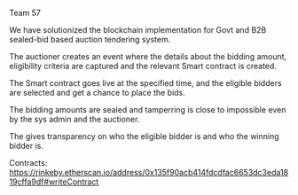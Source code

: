 Team 57

We have solutionized the blockchain implementation for Govt and B2B sealed-bid based auction tendering system.

The auctioner creates an event where the details about the bidding amount, eligibility criteria are captured and the relevant Smart contract is created.

The Smart contract goes live at the specified time, and the eligible bidders are selected and get a chance to place the bids.

The bidding amounts are sealed and tamperring is close to impossible even by the sys admin and the auctioner.

The gives transparency on who the eligible bidder is and who the winning bidder is.

Contracts:
https://rinkeby.etherscan.io/address/0x135f90acb414fdcdfac6653dc3eda1819cffa9df#writeContract
